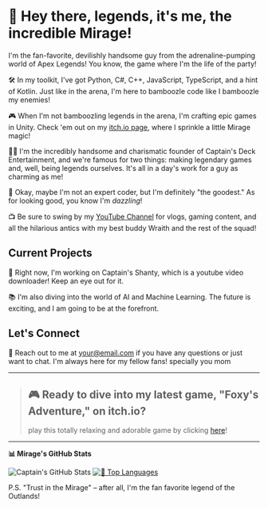 # 🎩 Hey there, legends, it's me, the incredible Mirage!

I'm the fan-favorite, devilishly handsome guy from the adrenaline-pumping world of Apex Legends! You know, the game where I'm the life of the party!

🛠️ In my toolkit, I've got Python, C#, C++, JavaScript, TypeScript, and a hint of Kotlin. Just like in the arena, I'm here to bamboozle code like I bamboozle my enemies!

🎮 When I'm not bamboozling legends in the arena, I'm crafting epic games in Unity. Check 'em out on my [itch.io page](https://captain-mirage.itch.io/), where I sprinkle a little Mirage magic!

🏴‍☠️ I'm the incredibly handsome and charismatic founder of Captain's Deck Entertainment, and we're famous for two things: making legendary games and, well, being legends ourselves. It's all in a day's work for a guy as charming as me!

📡 Okay, maybe I'm not an expert coder, but I'm definitely "the goodest." As for looking good, you know I'm *dazzling*!

📺 Be sure to swing by my [YouTube Channel](https://www.youtube.com/channel/UCEi1Yl_QpYygxaLeJ3THdwA) for vlogs, gaming content, and all the hilarious antics with my best buddy Wraith and the rest of the squad!

## Current Projects

🚀 Right now, I'm working on Captain's Shanty, which is a youtube video downloader! Keep an eye out for it.

📚 I'm also diving into the world of AI and Machine Learning. The future is exciting, and I am going to be at the forefront.

## Let's Connect

📧 Reach out to me at your@email.com if you have any questions or just want to chat. I'm always here for my fellow fans! specially you mom

---

> ## 🎮 Ready to dive into my latest game, "Foxy's Adventure," on itch.io?
> play this totally relaxing and adorable game by clicking [here](https://captain-mirage.itch.io/foxys-adventure)!

---

**📊 Mirage's GitHub Stats**

![Captain's GitHub Stats](https://github-readme-stats.vercel.app/api?username=CaptainMirage&theme=gotham&show_icons=true)  [![🚀 Top Languages](https://github-readme-stats.vercel.app/api/top-langs/?username=CaptainMirage&theme=gotham&layout=compact)](https://github.com/anuraghazra/github-readme-stats)


P.S. "Trust in the Mirage" – after all, I'm the fan favorite legend of the Outlands!
